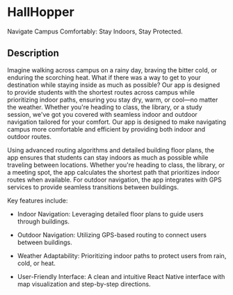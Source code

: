 # HallHopper
Navigate Campus Comfortably: Stay Indoors, Stay Protected.

## Description
Imagine walking across campus on a rainy day, braving the bitter cold, or enduring the scorching heat. What if there was a way to get to your destination while staying inside as much as possible? Our app is designed to provide students with the shortest routes across campus while prioritizing indoor paths, ensuring you stay dry, warm, or cool—no matter the weather. Whether you're heading to class, the library, or a study session, we've got you covered with seamless indoor and outdoor navigation tailored for your comfort. Our app is designed to make navigating campus more comfortable and efficient by providing both indoor and outdoor routes.

Using advanced routing algorithms and detailed building floor plans, the app ensures that students can stay indoors as much as possible while traveling between locations. Whether you're heading to class, the library, or a meeting spot, the app calculates the shortest path that prioritizes indoor routes when available. For outdoor navigation, the app integrates with GPS services to provide seamless transitions between buildings.

Key features include:

* Indoor Navigation: Leveraging detailed floor plans to guide users through buildings.

* Outdoor Navigation: Utilizing GPS-based routing to connect users between buildings.

* Weather Adaptability: Prioritizing indoor paths to protect users from rain, cold, or heat.

* User-Friendly Interface: A clean and intuitive React Native interface with map visualization and step-by-step directions.
